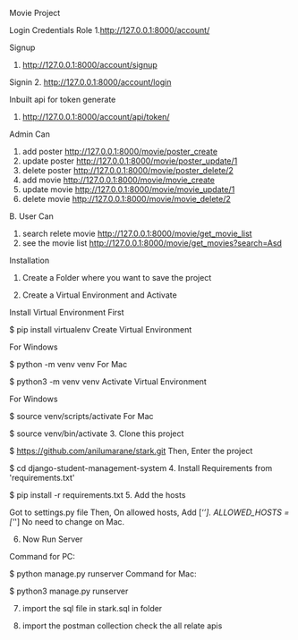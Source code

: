 Movie Project

Login Credentials
Role
1.http://127.0.0.1:8000/account/

Signup
1. http://127.0.0.1:8000/account/signup

Signin
2. http://127.0.0.1:8000/account/login

Inbuilt api for token generate
1. http://127.0.0.1:8000/account/api/token/




Admin Can
1. add poster
http://127.0.0.1:8000/movie/poster_create
2. update poster
http://127.0.0.1:8000/movie/poster_update/1
3. delete poster
http://127.0.0.1:8000/movie/poster_delete/2
4. add movie
http://127.0.0.1:8000/movie/movie_create
5. update movie
http://127.0.0.1:8000/movie/movie_update/1
6. delete movie
http://127.0.0.1:8000/movie/movie_delete/2



B. User Can
1. search relete movie
http://127.0.0.1:8000/movie/get_movie_list
2. see the movie list
http://127.0.0.1:8000/movie/get_movies?search=Asd

Installation
1. Create a Folder where you want to save the project

2. Create a Virtual Environment and Activate

Install Virtual Environment First

$  pip install virtualenv
Create Virtual Environment

For Windows

$  python -m venv venv
For Mac

$  python3 -m venv venv
Activate Virtual Environment

For Windows

$  source venv/scripts/activate
For Mac

$  source venv/bin/activate
3. Clone this project

$  https://github.com/anilumarane/stark.git
Then, Enter the project

$  cd django-student-management-system
4. Install Requirements from 'requirements.txt'

$  pip install -r requirements.txt
5. Add the hosts

Got to settings.py file
Then, On allowed hosts, Add [‘*’].
ALLOWED_HOSTS = ['*']
No need to change on Mac.

6. Now Run Server

Command for PC:

$ python manage.py runserver
Command for Mac:

$ python3 manage.py runserver



7. import the sql file in stark.sql in folder

8. import the postman collection check the all relate apis
